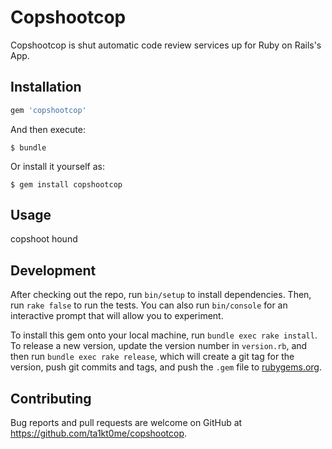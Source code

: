 # Copshootcop

Copshootcop is shut automatic code review services up for Ruby on Rails's App.

## Installation

```ruby
gem 'copshootcop'
```

And then execute:

    $ bundle

Or install it yourself as:

    $ gem install copshootcop

## Usage

copshoot hound

## Development

After checking out the repo, run `bin/setup` to install dependencies. Then, run `rake false` to run the tests. You can also run `bin/console` for an interactive prompt that will allow you to experiment.

To install this gem onto your local machine, run `bundle exec rake install`. To release a new version, update the version number in `version.rb`, and then run `bundle exec rake release`, which will create a git tag for the version, push git commits and tags, and push the `.gem` file to [rubygems.org](https://rubygems.org).

## Contributing

Bug reports and pull requests are welcome on GitHub at https://github.com/ta1kt0me/copshootcop.

